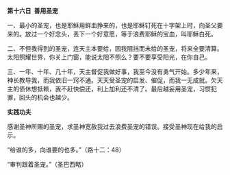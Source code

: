 **第十六日  善用圣宠**

一、最小的圣宠，也是耶稣用鲜血挣来的，也是耶稣钉死在十字架上时，向圣父要来的。放过一个好念头，丢下一个好意愿，等于浪费耶稣的宝血，叫耶稣白死。

二、不但我得到的圣宠，连天主本要给，因我阻挡而未给的圣宠，将来全要清算。太阳照耀世界，你关上门窗，能说太阳不照么？要不要享受阳光，在你自己。

三、一年、十年、几十年，天主督促我做好事，我至今没有勇气开始。多少年来，神长教导我，而我依旧一窍不通。天天受圣宠的启发、催促，而我一无成就。欠天主的债休想抵赖，我不赶快偿还，利上加利还不清了。最后越妄用圣宠，习惯犯罪，回头的机会也越少。

**实践功夫**

感谢圣神所赐的圣宠，求圣神宽赦我过去浪费圣宠的错误。接受圣神现在给我的启示。

“给谁的多，向谁要的也多。”（路十二：48）

“审判跟着圣宠。”（圣巴西略）